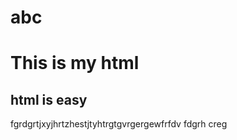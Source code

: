 # abc
<!doctype HTML>
<html>
  <head>
  <title>My Project</title>
 </head>
  <body>
   <h1>This is my html </h1>
    <h2>html is easy</h2>
    <p>fgrdgrtjxyjhrtzhestjtyhtrgtgvrgergewfrfdv fdgrh creg</p>
  </body>
</html>
